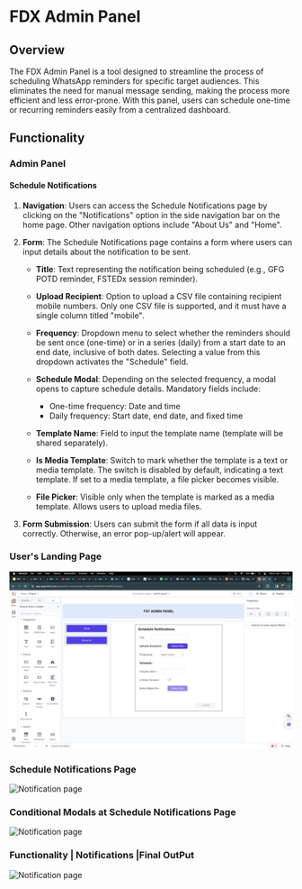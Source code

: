 # FDX Admin Panel

## Overview

The FDX Admin Panel is a tool designed to streamline the process of scheduling WhatsApp reminders for specific target audiences. This eliminates the need for manual message sending, making the process more efficient and less error-prone. With this panel, users can schedule one-time or recurring reminders easily from a centralized dashboard.

## Functionality

### Admin Panel

#### Schedule Notifications

1. **Navigation**: Users can access the Schedule Notifications page by clicking on the "Notifications" option in the side navigation bar on the home page. Other navigation options include "About Us" and "Home".

2. **Form**: The Schedule Notifications page contains a form where users can input details about the notification to be sent.

    - **Title**: Text representing the notification being scheduled (e.g., GFG POTD reminder, FSTEDx session reminder).
    
    - **Upload Recipient**: Option to upload a CSV file containing recipient mobile numbers. Only one CSV file is supported, and it must have a single column titled "mobile". 
    
    - **Frequency**: Dropdown menu to select whether the reminders should be sent once (one-time) or in a series (daily) from a start date to an end date, inclusive of both dates. Selecting a value from this dropdown activates the "Schedule" field.
    
    - **Schedule Modal**: Depending on the selected frequency, a modal opens to capture schedule details. Mandatory fields include:
        - One-time frequency: Date and time
        - Daily frequency: Start date, end date, and fixed time
        
    - **Template Name**: Field to input the template name (template will be shared separately).
    
    - **Is Media Template**: Switch to mark whether the template is a text or media template. The switch is disabled by default, indicating a text template. If set to a media template, a file picker becomes visible.
    
    - **File Picker**: Visible only when the template is marked as a media template. Allows users to upload media files.
    
3. **Form Submission**: Users can submit the form if all data is input correctly. Otherwise, an error pop-up/alert will appear.

### User's Landing Page

![Landing Page in app smith](readmeImages/landingpage.png)


### Schedule Notifications Page

![Notification page](readmeImages/Screenshot%202024-04-03%20at%203.44.27 PM.png)


### Conditional Modals at Schedule Notifications Page

![Notification page](readmeImages/Screenshot%202024-04-03%20at%203.44.40 PM.png)



### Functionality | Notifications |Final OutPut
![Notification page](readmeImages/Screenshot%202024-04-03%20at%203.50.59 PM.png)



